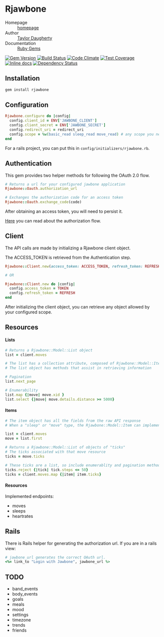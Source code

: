 # Rjawbone

<dl>
  <dt>Homepage</dt><dd><a href="#">homepage</a></dd>
  <dt>Author</dt><dd><a href="">Taylor Daugherty</a></dd>
  <dt>Documentation</dt><dd><a href="#">Ruby Gems</a></dd>
</dl>

[![Gem Version](https://badge.fury.io/rb/rjawbone.svg)](https://badge.fury.io/rb/rjawbone)
[![Build Status](https://travis-ci.org/tylrd/rjawbone.svg?branch=master)](https://travis-ci.org/tylrd/rjawbone)
[![Code Climate](https://codeclimate.com/github/tylrd/rjawbone/badges/gpa.svg)](https://codeclimate.com/github/tylrd/rjawbone)
[![Test Coverage](https://codeclimate.com/github/tylrd/rjawbone/badges/coverage.svg)](https://codeclimate.com/github/tylrd/rjawbone/coverage)
[![Inline docs](http://inch-ci.org/github/tylrd/rjawbone.svg?branch=master)](http://inch-ci.org/github/tylrd/rjawbone)
[![Dependency Status](https://gemnasium.com/tylrd/rjawbone.svg)](https://gemnasium.com/tylrd/rjawbone)

## Installation

```ruby
gem install rjawbone
```


## Configuration

```ruby
Rjawbone.configure do |config|
  config.client_id = ENV['JAWBONE_CLIENT']
  config.client_secret = ENV['JAWBONE_SECRET']
  config.redirect_uri = redirect_uri
  config.scope = %w(basic_read sleep_read move_read) # any scope you need here
end
```

For a rails project, you can put this in `config/initializers/rjawbone.rb`.


## Authentication

This gem provides two helper methods for following the OAuth 2.0 flow.

```ruby
# Returns a url for your configured jawbone application
Rjawbone::Oauth.authorization_url 

# Exchanges the authorization code for an access token
Rjawbone::Oauth.exchange_code(code)
```

After obtaining an access token, you will need to persist it.

[Here](https://jawbone.com/up/developer/authentication) you can read about the authorization flow.

## Client

The API calls are made by initializing a Rjawbone client object. 

The ACCESS_TOKEN is retrieved from the Authentication step.

```ruby
Rjawbone::Client.new(access_token: ACCESS_TOKEN, refresh_token: REFRESH)

# OR

Rjawbone::Client.new do |config|
  config.access_token = TOKEN
  config.refresh_token = REFRESH
end
```

After initializing the client object, you can retrieve any object allowed by your configured scope.

## Resources

#### Lists

```ruby
# Returns a Rjawbone::Model::List object
list = client.moves

# The list has a collection attribute, composed of Rjawbone::Model::Item objects
# The list object has methods that assist in retrieving information

# Pagination
list.next_page

# Enumerability
list.map {|move| move.xid }
list.select {|move| move.details.distance >= 5000}
```

#### Items

```ruby
# The item object has all the fields from the raw API response
# When a "sleep" or "move" type, the Rjawbone::Model::Item can implement the #ticks method

list = client.moves
move = list.first

# Returns a Rjawbone::Model::List of objects of "ticks"
# The ticks associated with that move resource
ticks = move.ticks

# These ticks are a list, so include enumerablity and pagination methods
ticks.reject {|tick| tick.steps <= 50}
ticks = client.moves.map {|item| item.ticks}
```

#### Resources

Implemented endpoints:
- moves
- sleeps
- heartrates

## Rails

There is Rails helper for generating the authorization url. If you are in a rails view:

```ruby
# jawbone_url generates the correct OAuth url.
<%= link_to "Login with Jawbone", jawbone_url %>
```

## TODO

- band_events
- body_events
- goals
- meals
- mood
- settings
- timezone
- trends
- friends



